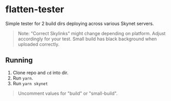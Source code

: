# flatten-tester

Simple tester for 2 build dirs deploying across various Skynet servers.

> Note: "Correct Skylinks" might change depending on platform. Adjust accordingly for your test. Small build has black background when uploaded correctly.

## Running

1. Clone repo and `cd` into dir.
2. Run `yarn`.
3. Run `yarn skynet`

> Uncomment values for "build" or "small-build".